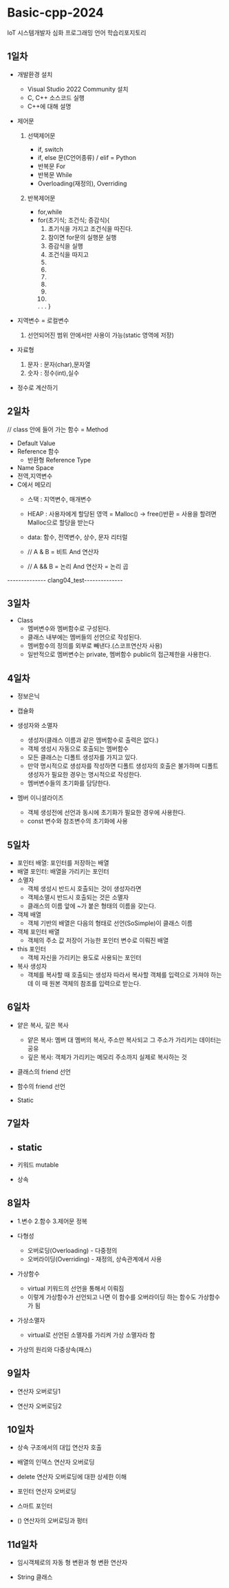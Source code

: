 # Basic-cpp-2024
IoT 시스템개발자 심화 프로그래밍 언어 학습리포지토리

## 1일차
- 개발환경 설치
	- Visual Studio 2022 Community 설치
	- C, C++ 소스코드 실행
	- C++에 대해 설명

- 제어문
	1. 선택제어문 
		- if, switch
		- if, else 문(C언어종류) / elif = Python
		- 반복문 For
		- 반복문 While
		- Overloading(재정의), Overriding
		
	2. 반복제어문 
		- for,while
		- for(초기식; 조건식; 증감식){
			1. 초기식을 가지고 조건식을 따진다.
			2. 참이면 for문의 실행문 실행
			3. 증감식을 실행
			4. 조건식을 따지고
			2.
			3.
			4.
			2.
			3.
			4.
			.
			.
			.
		}

	
- 지역변수 = 로컬변수
	1. 선언되어진 범위 안에서만 사용이 가능(static 영역에 저장)

- 자료형
	1. 문자 : 문자(char),문자열
	2. 숫자 : 정수(int),실수
	
- 정수로 계산하기

## 2일차
// class 안에 들어 가는 함수 = Method

- Default Value
- Reference 함수
	- 반환형 Reference Type
- Name Space
- 전역,지역변수
- C에서 메모리
	- 스택 : 지역변수, 매개변수
	- HEAP : 사용자에게 할당된 영역
		= Malloc() -> free()반환 = 사용을 할려면 Malloc으로 할당을 받는다
	- data: 함수, 전역변수, 상수, 문자 리터럴
	
	- // A & B = 비트 And 연산자
	- // A && B = 논리 And 연산자 = 논리 곱

		
-------------- clang04_test--------------

## 3일차
- Class
	- 멤버변수와 멤버함수로 구성된다.
	- 클래스 내부에는 멤버들의 선언으로 작성된다.
	- 멤버함수의 정의를 외부로 빼낸다.(스코프연산자 사용)
	- 일반적으로 멤버변수는 private, 멤버함수 public의 접근제한을 사용한다.
## 4일차
- 정보은닉

- 캡슐화

- 생성자와 소멸자
	- 생성자(클래스 이름과 같은 멤버함수로 출력은 없다.)
	- 객체 생성시 자동으로 호출되는 멤버함수
	- 모든 클래스는 디폴트 생성자를 가지고 있다.
	- 만약 명시적으로 생성자를 작성하면 디폴트 생성자의 호출은 불가하며 디폴트 생성자가 필요한 경우는 명시적으로 작성한다.
	- 멤버변수들의 초기화를 담당한다.

- 멤버 이니셜라이즈
	- 객체 생성전에 선언과 동시에 초기화가 필요한 경우에 사용한다.
	- const 변수와 참조변수의 초기화에 사용

## 5일차
- 포인터 배열: 포인터를 저장하는 배열
- 배열 포인터: 배열을 가리키는 포인터
- 소멸자
	- 객체 생성시 반드시 호출되는 것이 생성자라면
	- 객체소멸시 반드시 호출되는 것은 소멸자
	- 클래스의 이름 앞에 ~가 붙은 형태의 이름을 갖는다.
- 객체 배열
	- 객체 기반의 배열은 다음의 형태로 선언(SoSimple)이 클래스 이름
- 객체 포인터 배열
	- 객체의 주소 값 저장이 가능한 포인터 변수로 이뤄진 배열
- this 포인터
	- 객체 자신을 가리키는 용도로 사용되는 포인터
- 복사 생성자
	- 객체를 복사할 때 호출되는 생성자
	따라서 복사할 객체를 입력으로 가져야 하는데 이 때 원본 객체의 참조를 입력으로 받는다.

## 6일차
- 얕은 복사, 깊은 복사
	- 얕은 복사: 멤버 대 멤버의 복사, 주소만 복사되고 그 주소가 가리키는 데이터는 공유
	- 깊은 복사: 객체가 가리키는 메모리 주소까지 실제로 복사하는 것

- 클래스의 friend 선언
- 함수의 friend 선언
- Static

## 7일차
- static 
	-


- 키워드 mutable

- 상속

## 8일차
- 1.변수 2.함수 3.제어문 정복

- 다형성
	- 오버로딩(Overloading) - 다중정의
	- 오버라이딩(Overriding) - 재정의, 상속관계에서 사용

- 가상함수
	- virtual 키워드의 선언을 통해서 이뤄짐
	- 이렇게 가상함수가 선언되고 나면 이 함수를 오버라이딩 하는 함수도 가상함수가 됨

- 가상소멸자
	- virtual로 선언된 소멸자를 가리켜 가상 소멸자라 함

- 가상의 원리와 다중상속(패스)

## 9일차
- 연산자 오버로딩1


- 연산자 오버로딩2

## 10일차
- 상속 구조에서의 대입 연산자 호출

- 배열의 인덱스 연산자 오버로딩

- delete 연산자 오버로딩에 대한 상세한 이해

- 포인터 연산자 오버로딩

- 스마트 포인터

- () 연산자의 오버로딩과 펑터

## 11d일차
- 임시객체로의 자동 형 변환과 형 변환 연산자

- String 클래스